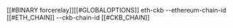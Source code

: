 [[#BINARY forcerelay]][[#GLOBALOPTIONS]] eth-ckb --ethereum-chain-id [[#ETH_CHAIN]] --ckb-chain-id [[#CKB_CHAIN]]